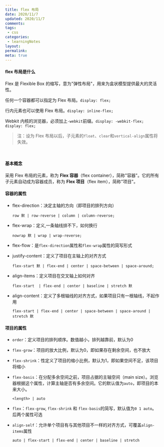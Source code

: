 ```yaml
---
title: flex 布局
date: 2020/11/7
updated: 2020/11/7
comments:
tags:
 - css
categories:
 - learningNotes
layout:
permalink:
meta: true
---
```


#### flex 布局是什么

Flex 是 Flexible Box 的缩写，意为"弹性布局"，用来为盒状模型提供最大的灵活性。

任何一个容器都可以指定为 Flex 布局。`display: flex;`

行内元素也可以使用 Flex 布局。`display: inline-flex;`

Webkit 内核的浏览器，必须加上`-webkit`前缀。`display: -webkit-flex; display: flex;`

> 注：设为 Flex 布局以后，子元素的`float`、`clear`和`vertical-align`属性将失效。

​	

#### 基本概念

采用 Flex 布局的元素，称为 **Flex 容器**（flex container），简称"容器"。它的所有子元素自动成为容器成员，称为 **Flex 项目**（flex item），简称"项目"。



#### 容器的属性

- flex-direction：决定主轴的方向（即项目的排列方向）

  `row 默 | row-reverse | column | column-reverse;`

- flex-wrap：定义,一条轴线排不下，如何换行

  `nowrap 默 | wrap | wrap-reverse;`

- flex-flow：是`flex-direction`属性和`flex-wrap`属性的简写形式

- justify-content：定义了项目在主轴上的对齐方式

  `flex-start 默 | flex-end | center | space-between | space-around;`

- align-items：定义项目在交叉轴上如何对齐

  `flex-start  | flex-end | center | baseline | stretch 默 `

- align-content：定义了多根轴线的对齐方式，如果项目只有一根轴线，不起作用

  `flex-start | flex-end | center | space-between | space-around | stretch 默`



#### 项目的属性

- `order`：定义项目的排列顺序。数值越小，排列越靠前，默认为0

- `flex-grow`：项目的放大比例，默认为0，即如果存在剩余空间，也不放大

- `flex-shrink`：性定义了项目的缩小比例，默认为1，即如果空间不足，该项目将缩小

- `flex-basis`：在分配多余空间之前，项目占据的主轴空间（main size）。浏览器根据这个属性，计算主轴是否有多余空间。它的默认值为`auto`，即项目的本来大小。

  `<length> | auto `

- `flex`：`flex-grow`, `flex-shrink` 和 `flex-basis`的简写，默认值为`0 1 auto`。后两个属性可选

- `align-self`：允许单个项目有与其他项目不一样的对齐方式，可覆盖`align-items`属性

  `auto | flex-start | flex-end | center | baseline | stretch`
